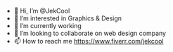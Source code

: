 - 👋 Hi, I’m @JekCool
- 👀 I’m interested in Graphics & Design
- 🌱 I’m currently working 
- 💞️ I’m looking to collaborate on web design company
- 📫 How to reach me https://www.fiverr.com/jekcool

<!---
JekCool/JekCool is a ✨ special ✨ repository because its `README.md` (this file) appears on your GitHub profile.
You can click the Preview link to take a look at your changes.
--->
